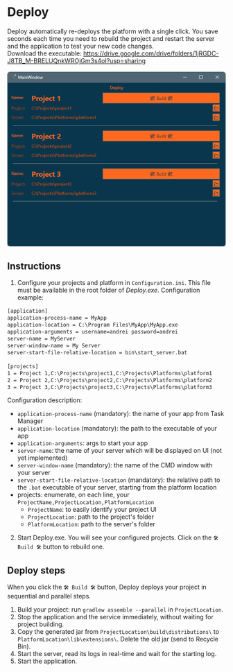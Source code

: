 # Deploy

Deploy automatically re-deploys the platform with a single click. You save seconds each time you need to rebuild the project and restart the server and the application to test your new code changes.
<br>
Download the executable: https://drive.google.com/drive/folders/1jRGDC-J8TB_M-BRELUQnkWROjGm3s4oI?usp=sharing
<br><br>
![Screenshot](https://github.com/AndreiVaida/Deploy/blob/master/Resources/Screenshot_202024.11.16.png?raw=true "Screenshot")

## Instructions
1. Configure your projects and platform in `Configuration.ini`. This file must be available in the root folder of _Deploy.exe_. Configuration example:

```
[application]
application-process-name = MyApp
application-location = C:\Program Files\MyApp\MyApp.exe
application-arguments = username=andrei password=andrei
server-name = MyServer
server-window-name = My Server
server-start-file-relative-location = bin\start_server.bat

[projects]
1 = Project 1,C:\Projects\project1,C:\Projects\Platforms\platform1
2 = Project 2,C:\Projects\project2,C:\Projects\Platforms\platform2
3 = Project 3,C:\Projects\project3,C:\Projects\Platforms\platform3
```
Configuration description:
- `application-process-name` (mandatory): the name of your app from Task Manager
- `application-location` (mandatory): the path to the executable of your app
- `application-arguments`: args to start your app
- `server-name`: the name of your server which will be displayed on UI (not yet implemented)
- `server-window-name` (mandatory): the name of the CMD window with your server
- `server-start-file-relative-location` (mandatory): the relative path to the `.bat` executable of your server, starting from the platform location
- projects: enumerate, on each line, your `ProjectName,ProjectLocation,PlatformLocation`
  - `ProjectName`: to easily identify your project UI
  - `ProjectLocation`: path to the project's folder
  - `PlatformLocation`: path to the server's folder

2. Start Deploy.exe. You will see your configured projects. Click on the `🛠️ Build 🛠️` button to rebuild one.

## Deploy steps
When you click the `🛠️ Build 🛠️` button, Deploy deploys your project in sequential and parallel steps.
1. Build your project: run `gradlew assemble --parallel` in `ProjectLocation`.
2. Stop the application and the service immediately, without waiting for project building.
3. Copy the generated jar from `ProjectLocation\build\distributions\` to `PlatformLocation\lib\extensions\`. Delete the old jar (send to Recycle Bin).
4. Start the server, read its logs in real-time and wait for the starting log.
5. Start the application.